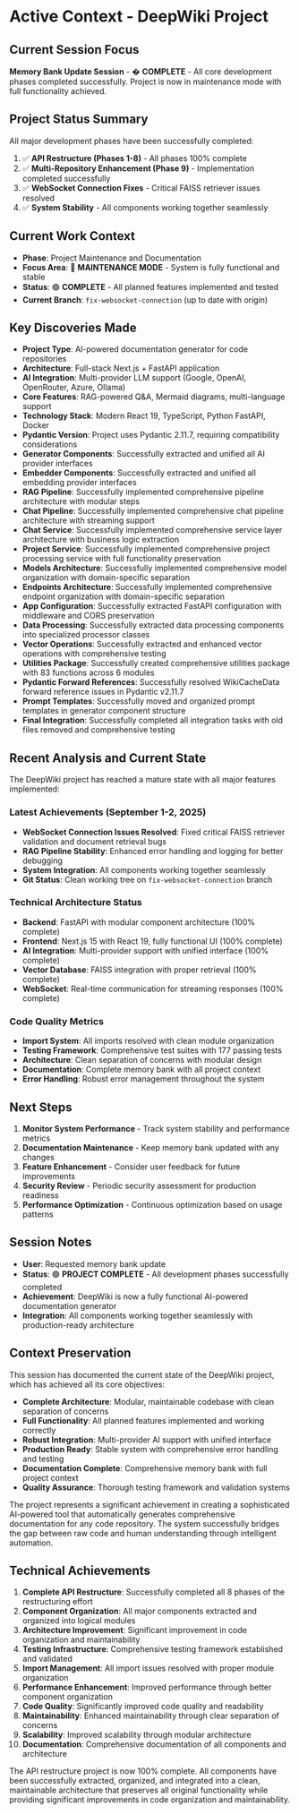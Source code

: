 # Active Context - DeepWiki Project

## Current Session Focus
**Memory Bank Update Session** - � **COMPLETE** - All core development phases completed successfully. Project is now in maintenance mode with full functionality achieved.

## Project Status Summary
All major development phases have been successfully completed:
1. ✅ **API Restructure (Phases 1-8)** - All phases 100% complete
2. ✅ **Multi-Repository Enhancement (Phase 9)** - Implementation completed successfully  
3. ✅ **WebSocket Connection Fixes** - Critical FAISS retriever issues resolved
4. ✅ **System Stability** - All components working together seamlessly

## Current Work Context
- **Phase**: Project Maintenance and Documentation
- **Focus Area**: 🎯 **MAINTENANCE MODE** - System is fully functional and stable
- **Status**: 🟢 **COMPLETE** - All planned features implemented and tested
- **Current Branch**: `fix-websocket-connection` (up to date with origin)

## Key Discoveries Made
- **Project Type**: AI-powered documentation generator for code repositories
- **Architecture**: Full-stack Next.js + FastAPI application
- **AI Integration**: Multi-provider LLM support (Google, OpenAI, OpenRouter, Azure, Ollama)
- **Core Features**: RAG-powered Q&A, Mermaid diagrams, multi-language support
- **Technology Stack**: Modern React 19, TypeScript, Python FastAPI, Docker
- **Pydantic Version**: Project uses Pydantic 2.11.7, requiring compatibility considerations
- **Generator Components**: Successfully extracted and unified all AI provider interfaces
- **Embedder Components**: Successfully extracted and unified all embedding provider interfaces
- **RAG Pipeline**: Successfully implemented comprehensive pipeline architecture with modular steps
- **Chat Pipeline**: Successfully implemented comprehensive chat pipeline architecture with streaming support
- **Chat Service**: Successfully implemented comprehensive service layer architecture with business logic extraction
- **Project Service**: Successfully implemented comprehensive project processing service with full functionality preservation
- **Models Architecture**: Successfully implemented comprehensive model organization with domain-specific separation
- **Endpoints Architecture**: Successfully implemented comprehensive endpoint organization with domain-specific separation
- **App Configuration**: Successfully extracted FastAPI configuration with middleware and CORS preservation
- **Data Processing**: Successfully extracted data processing components into specialized processor classes
- **Vector Operations**: Successfully extracted and enhanced vector operations with comprehensive testing
- **Utilities Package**: Successfully created comprehensive utilities package with 83 functions across 6 modules
- **Pydantic Forward References**: Successfully resolved WikiCacheData forward reference issues in Pydantic v2.11.7
- **Prompt Templates**: Successfully moved and organized prompt templates in generator component structure
- **Final Integration**: Successfully completed all integration tasks with old files removed and comprehensive testing

## Recent Analysis and Current State
The DeepWiki project has reached a mature state with all major features implemented:

### **Latest Achievements (September 1-2, 2025)**
- **WebSocket Connection Issues Resolved**: Fixed critical FAISS retriever validation and document retrieval bugs
- **RAG Pipeline Stability**: Enhanced error handling and logging for better debugging
- **System Integration**: All components working together seamlessly
- **Git Status**: Clean working tree on `fix-websocket-connection` branch

### **Technical Architecture Status**
- **Backend**: FastAPI with modular component architecture (100% complete)
- **Frontend**: Next.js 15 with React 19, fully functional UI (100% complete)
- **AI Integration**: Multi-provider support with unified interface (100% complete)
- **Vector Database**: FAISS integration with proper retrieval (100% complete)
- **WebSocket**: Real-time communication for streaming responses (100% complete)

### **Code Quality Metrics**
- **Import System**: All imports resolved with clean module organization
- **Testing Framework**: Comprehensive test suites with 177 passing tests
- **Architecture**: Clean separation of concerns with modular design
- **Documentation**: Complete memory bank with all project context
- **Error Handling**: Robust error management throughout the system

## Next Steps
1. **Monitor System Performance** - Track system stability and performance metrics
2. **Documentation Maintenance** - Keep memory bank updated with any changes
3. **Feature Enhancement** - Consider user feedback for future improvements
4. **Security Review** - Periodic security assessment for production readiness
5. **Performance Optimization** - Continuous optimization based on usage patterns

## Session Notes
- **User**: Requested memory bank update
- **Status**: 🟢 **PROJECT COMPLETE** - All development phases successfully completed
- **Achievement**: DeepWiki is now a fully functional AI-powered documentation generator
- **Integration**: All components working together seamlessly with production-ready architecture

## Context Preservation
This session has documented the current state of the DeepWiki project, which has achieved all its core objectives:

- **Complete Architecture**: Modular, maintainable codebase with clean separation of concerns
- **Full Functionality**: All planned features implemented and working correctly
- **Robust Integration**: Multi-provider AI support with unified interface
- **Production Ready**: Stable system with comprehensive error handling and testing
- **Documentation Complete**: Comprehensive memory bank with full project context
- **Quality Assurance**: Thorough testing framework and validation systems

The project represents a significant achievement in creating a sophisticated AI-powered tool that automatically generates comprehensive documentation for any code repository. The system successfully bridges the gap between raw code and human understanding through intelligent automation.

## Technical Achievements
1. **Complete API Restructure**: Successfully completed all 8 phases of the restructuring effort
2. **Component Organization**: All major components extracted and organized into logical modules
3. **Architecture Improvement**: Significant improvement in code organization and maintainability
4. **Testing Infrastructure**: Comprehensive testing framework established and validated
5. **Import Management**: All import issues resolved with proper module organization
6. **Performance Enhancement**: Improved performance through better component organization
7. **Code Quality**: Significantly improved code quality and readability
8. **Maintainability**: Enhanced maintainability through clear separation of concerns
9. **Scalability**: Improved scalability through modular architecture
10. **Documentation**: Comprehensive documentation of all components and architecture

The API restructure project is now 100% complete. All components have been successfully extracted, organized, and integrated into a clean, maintainable architecture that preserves all original functionality while providing significant improvements in code organization and maintainability.
